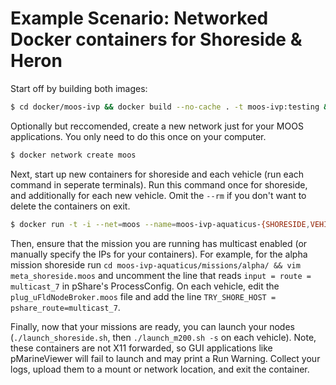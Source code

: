# Example Scenario: Networked Docker containers for Shoreside & Heron

Start off by building both images:

```bash
$ cd docker/moos-ivp && docker build --no-cache . -t moos-ivp:testing && cd ../moos-ivp-aquaticus && docker build --no-cache . -t moos-ivp-aquaticus:testing
```

Optionally but reccomended, create a new network just for your MOOS applications. You only need to do this once on your computer.

```bash
$ docker network create moos
```

Next, start up new containers for shoreside and each vehicle (run each command in seperate terminals). Run this command once for shoreside, and additionally for each new vehicle. Omit the `--rm` if you don't want to delete the containers on exit.

```bash
$ docker run -t -i --net=moos --name=moos-ivp-aquaticus-{SHORESIDE,VEHICLE,ETC} --rm moos-ivp-aquaticus:testing bash
```

Then, ensure that the mission you are running has multicast enabled (or manually specify the IPs for your containers). For example, for the alpha mission shoreside run `cd moos-ivp-aquaticus/missions/alpha/ && vim meta_shoreside.moos` and uncomment the line that reads `input = route =  multicast_7` in pShare's ProcessConfig. On each vehicle, edit the `plug_uFldNodeBroker.moos` file and add the line `TRY_SHORE_HOST = pshare_route=multicast_7`.

Finally, now that your missions are ready, you can launch your nodes (`./launch_shoreside.sh`, then `./launch_m200.sh -s` on each vehicle). Note, these containers are not X11 forwarded, so GUI applications like pMarineViewer will fail to launch and may print a Run Warning. Collect your logs, upload them to a mount or network location, and exit the container.



